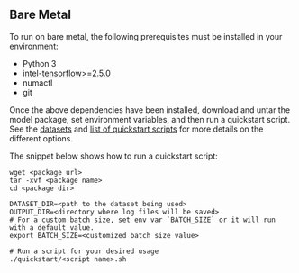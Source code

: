 <!--- 50. Bare Metal -->
## Bare Metal

To run on bare metal, the following prerequisites must be installed in your environment:
* Python 3
* [intel-tensorflow>=2.5.0](https://pypi.org/project/intel-tensorflow/)
* numactl
* git

Once the above dependencies have been installed, download and untar the model
package, set environment variables, and then run a quickstart script. See the
[datasets](#datasets) and [list of quickstart scripts](#quick-start-scripts) 
for more details on the different options.

The snippet below shows how to run a quickstart script:
```
wget <package url>
tar -xvf <package name>
cd <package dir>

DATASET_DIR=<path to the dataset being used>
OUTPUT_DIR=<directory where log files will be saved>
# For a custom batch size, set env var `BATCH_SIZE` or it will run with a default value.
export BATCH_SIZE=<customized batch size value>

# Run a script for your desired usage
./quickstart/<script name>.sh
```
